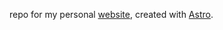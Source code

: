 repo for my personal [website](https://www.pyarya.pages.dev), created with [Astro](https://www.astro.build).
